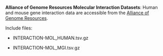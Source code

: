 **Alliance of Genome Resources Molecular Interaction Datasets**: Human and mouse gene interaction data are accessible from the [Alliance of Genome Resources](https://www.alliancegenome.org/downloads#molecular-interactions).

Include files:

* INTERACTION-MOL_HUMAN.tsv.gz

* INTERACTION-MOL_MGI.tsv.gz

